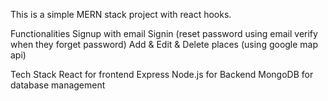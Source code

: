 This is a simple MERN stack project with react hooks.

Functionalities
  Signup with email
  Signin (reset password using email verify when they forget password)
  Add & Edit & Delete places (using google map api)

Tech Stack
  React for frontend
  Express Node.js for Backend
  MongoDB for database management
